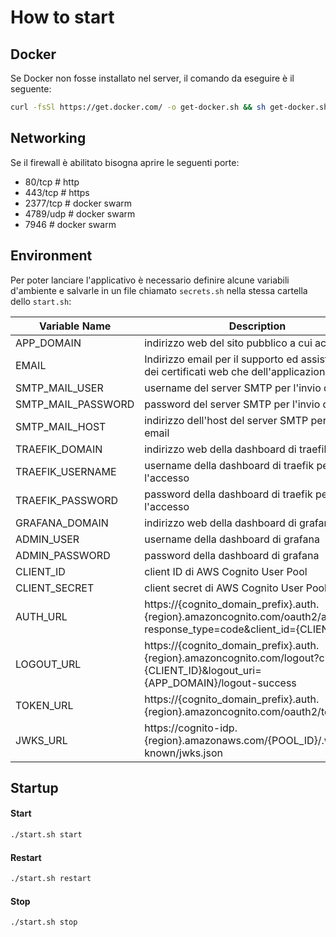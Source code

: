 # How to start
## Docker
Se Docker non fosse installato nel server, il comando da eseguire è il seguente:
```sh
curl -fsSl https://get.docker.com/ -o get-docker.sh && sh get-docker.sh
```

## Networking
Se il firewall è abilitato bisogna aprire le seguenti porte:
- 80/tcp # http
- 443/tcp # https
- 2377/tcp # docker swarm
- 4789/udp # docker swarm
- 7946 # docker swarm

## Environment
Per poter lanciare l'applicativo è necessario definire alcune variabili d'ambiente e salvarle in un file chiamato `secrets.sh` nella stessa cartella dello `start.sh`:

| Variable Name | Description |
| ------ | ------ |
| APP_DOMAIN | indirizzo web del sito pubblico a cui accedere |
| EMAIL | Indirizzo email per il supporto ed assistenza sia dei certificati web che dell'applicazione |
| SMTP_MAIL_USER | username del server SMTP per l'invio di email |
| SMTP_MAIL_PASSWORD | password del server SMTP per l'invio di email |
| SMTP_MAIL_HOST | indirizzo dell'host del server SMTP per l'invio di email |
| TRAEFIK_DOMAIN | indirizzo web della dashboard di traefik |
| TRAEFIK_USERNAME | username della dashboard di traefik per l'accesso |
| TRAEFIK_PASSWORD | password della dashboard di traefik per l'accesso |
| GRAFANA_DOMAIN | indirizzo web della dashboard di grafana |
| ADMIN_USER | username della dashboard di grafana |
| ADMIN_PASSWORD | password della dashboard di grafana |
| CLIENT_ID | client ID di AWS Cognito User Pool |
| CLIENT_SECRET | client secret di AWS Cognito User Pool |
| AUTH_URL | https://{cognito_domain_prefix}.auth.{region}.amazoncognito.com/oauth2/authorize?response_type=code&client_id={CLIENT_ID} |
| LOGOUT_URL | https://{cognito_domain_prefix}.auth.{region}.amazoncognito.com/logout?client_id={CLIENT_ID}&logout_uri={APP_DOMAIN}/logout-success |
| TOKEN_URL | https://{cognito_domain_prefix}.auth.{region}.amazoncognito.com/oauth2/token |
| JWKS_URL | https://cognito-idp.{region}.amazonaws.com/{POOL_ID}/.well-known/jwks.json |

## Startup
#### Start
```sh
./start.sh start
```
#### Restart
```sh
./start.sh restart
```
#### Stop
```sh
./start.sh stop
```
